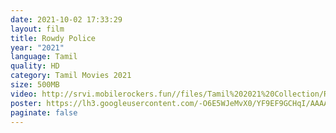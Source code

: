 ```yaml
---
date: 2021-10-02 17:33:29
layout: film
title: Rowdy Police
year: "2021"
language: Tamil
quality: HD
category: Tamil Movies 2021
size: 500MB
video: http://srvi.mobilerockers.fun//files/Tamil%202021%20Collection/Rowdy%20Police%20(2021)/Rowdy%20Police%20(2021)%20Full%20Movies/Rowdy%20Police%20(2021)%20HDRip/Rowdy%20Police%20(2021)%20HDRip%20Single%20Part.mp4
poster: https://lh3.googleusercontent.com/-O6E5WJeMvX0/YF9EF9GCHqI/AAAAAAAACZg/FmbOCd41IVQ9EUkf4fnOQYIRe7D9-WrRACLcBGAsYHQ/w387-h640/image.png
paginate: false
---
```

